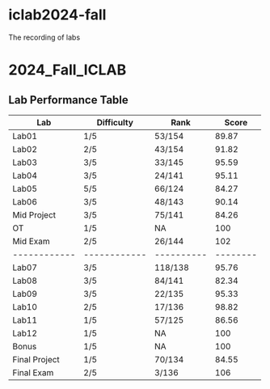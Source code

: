 # iclab2024-fall
The recording of labs
# 2024_Fall_ICLAB


## **Lab Performance Table**
| Lab         | Difficulty | Rank     | Score  |
|------------|------------|----------|--------|
| Lab01      | 1/5        | 53/154   | 89.87  |
| Lab02      | 2/5        | 43/154   | 91.82  |
| Lab03      | 3/5        | 33/145   | 95.59  |
| Lab04      | 3/5        | 24/141   | 95.11  |
| Lab05      | 5/5        | 66/124   | 84.27  |
| Lab06      | 3/5        | 48/143   | 90.14  |
| Mid Project | 3/5       | 75/141   | 84.26  |
| OT         | 1/5        | NA       | 100    |
| Mid Exam   | 2/5        | 26/144   | 102    |
|------------|------------|----------|--------|
| Lab07      | 3/5        | 118/138  | 95.76  |
| Lab08      | 3/5        | 84/141   | 82.34  |
| Lab09      | 3/5        | 22/135   | 95.33  |
| Lab10      | 2/5        | 17/136   | 98.82  |
| Lab11      | 1/5        | 57/125   | 86.56  |
| Lab12      | 1/5        | NA       | 100    |
| Bonus      | 1/5        | NA       | 100    |
| Final Project | 1/5     | 70/134   | 84.55  |
| Final Exam | 2/5        | 3/136    | 106    |
